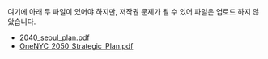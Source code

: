 여기에 아래 두 파일이 있어야 하지만, 저작권 문제가 될 수 있어 파일은 업로드 하지 않았습니다. 
- [2040_seoul_plan.pdf](https://urban.seoul.go.kr/view/html/PMNU5020400001?booksType=BK0300)
- [OneNYC_2050_Strategic_Plan.pdf](https://a860-gpp.nyc.gov/concern/parent/gx41mm584/file_sets/1z40kw69m)